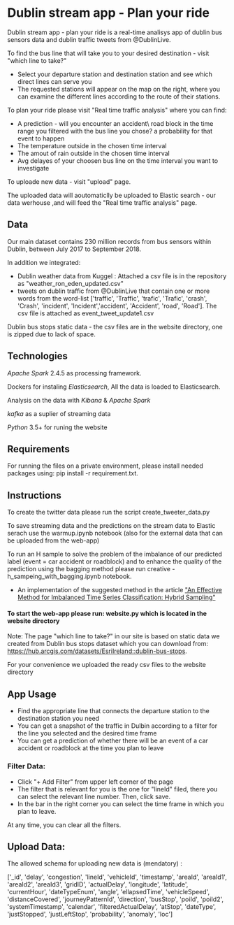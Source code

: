 # Dublin stream app - Plan your ride
Dublin stream app - plan your ride is a real-time analisys app of dublin bus sensors data and dublin traffic tweets from @DublinLive.

To find the bus line that will take you to your desired destination - visit "which line to take?"
- Select your departure station and destination station and see which direct lines can serve you
- The requested stations will appear on the map on the right, where you can examine the different lines according to the route of their stations.

To plan your ride please visit "Real time traffic analysis" where you can find:
 - A prediction - will you encounter an accident\ road block in the time range you filtered with the bus line you chose? a probability for that event to happen
 - The temperature outside in the chosen time interval
 - The amout of rain outside in the chosen time interval
 - Avg delayes of your choosen bus line on the time interval you want to investigate 
 
To uploade new data - visit "upload" page. 

The uploaded data will aoutomaticlly be uploaded to Elastic search - our data werhouse ,and will feed the  "Real time traffic analysis" page.

## Data

Our main dataset contains 230 million records from bus sensors within Dublin, between July 2017 to September 2018.

In addition we integrated:
 - Dublin weather data from Kuggel : Attached a csv file is in the repository as "weather_ron_eden_updated.csv"
 - tweets on dublin traffic from @DublinLive that contain one or more words from the word-list ['traffic', 'Traffic', 'trafic', 'Trafic', 'crash', 'Crash', 'incident', 'Incident','accident', 'Accident', 'road', 'Road']. The csv file is attached as event_tweet_update1.csv
 
Dublin bus stops static data - the csv files are in the website directory, one is zipped due to lack of space.

## Technologies
*Apache Spark*  2.4.5 as processing framework.

Dockers for instaling *Elasticsearch*, All the data is loaded to Elasticsearch.

Analysis on the data with *Kibana* & *Apache Spark*

*kafka* as a suplier of streaming data

*Python* 3.5+ for runing the website

## Requirements

For running the files on a private environment, please install needed packages using: pip install -r requirement.txt.

## Instructions
To create the twitter data please run the script create_tweeter_data.py 

To save streaming data and the predictions on the stream data to Elastic serach use the warmup.ipynb notebook (also for the external data that can be uploaded from the web-app)

To run an H sample to solve the problem of the imbalance of our predicted label (event = car accident or roadblock) and to enhance the quality of the prediction using the bagging method please run creative - h_sampeing_with_bagging.ipynb notebook.
- An implementation of the suggested method in the article ["An Effective Method for Imbalanced Time Series Classification: Hybrid Sampling"](https://www.researchgate.net/publication/256838360_An_Effective_Method_for_Imbalanced_Time_Series_Classification_Hybrid_Sampling)
  
#### To start the web-app please run: website.py which is located in the website directory

Note: The page "which line to take?" in our site is based on static data we created from Dublin bus stops dataset which you can download from:
https://hub.arcgis.com/datasets/EsriIreland::dublin-bus-stops.

For your convenience we uploaded the ready csv files to the website directory

## App Usage
 - Find the appropriate line that connects the departure station to the destination station you need
 - You can get a snapshot of the traffic in Dulbin according to a filter for the line you selected and the desired time frame
 - You can get a prediction of whether there will be an event of a car accident or roadblock at the time you plan to leave
 
### Filter Data:
 - Click "+ Add Filter" from upper left corner of the page
 - The filter that is relevant for you is the one for "lineId" filed, there you can select the relevant line number. Then, click save. 
 - In the bar in the right corner you can select the time frame in which you plan to leave.

At any time, you can clear all the filters. 

## Upload Data:

The allowed schema for uploading new data is (mendatory) :

['_id', 'delay', 'congestion', 'lineId', 'vehicleId', 'timestamp', 'areaId', 'areaId1', 'areaId2',
'areaId3', 'gridID', 'actualDelay', 'longitude', 'latitude', 'currentHour', 'dateTypeEnum', 'angle',
'ellapsedTime', 'vehicleSpeed', 'distanceCovered', 'journeyPatternId', 'direction', 'busStop',
'poiId', 'poiId2', 'systemTimestamp', 'calendar', 'filteredActualDelay', 'atStop', 'dateType',
'justStopped', 'justLeftStop', 'probability', 'anomaly', 'loc']


